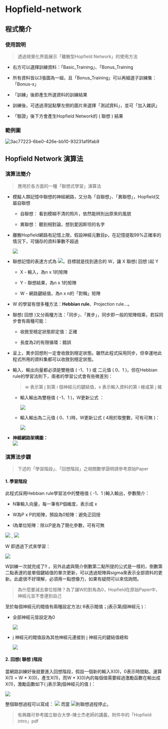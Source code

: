 # Hopfield-network
## 程式簡介
### 使用說明
> 透過視覺化界面展示「離散型Hopfield Network」的使用方法

*  右方可以選擇訓練資料：「Basic_Training」、「Bonus_Training

*  所有資料皆以3張圖為一組，且「Bonus_Training」可以再細選子訓練集：「Bonus-x」

* 「訓練」後即產生所選資料的訓練結果

* 訓練後，可透過滑鼠點擊左側的圖片來選擇「測試資料」，並可「加入雜訊」

* 「驗證」後下方會產生Hopfield Network的 ( 聯想 ) 結果

### 範例圖
![3ac77223-6be0-426e-bb10-93231af9fab9](https://user-images.githubusercontent.com/93152909/222996943-8a6c8eeb-4f03-4c15-aaad-38a193313c87.gif)

## Hopfield Network 演算法
### 演算法簡介
> 應用於各方面的一種「聯想式學習」演算法
* 模擬人類記憶中聯想的神經網路，又分為「自聯想」、「異聯想」，Hopfield又屬自聯想

  * 自聯想： 看到模糊不清的照片，依然能辨別出原來的風貌
  
  * 異聯想： 聽到相對論，想到愛因斯坦的名字

* 離散Hopfield網路有記憶上限，假設神經元數目p，在記憶提取99%正確率的情況下，可儲存的資料筆數不超過

     <img src="https://render.githubusercontent.com/render/math?math={Memory \quad capacity \quad \le \quad p \over {4lnp}}">

* 聯想記憶的表達方式為 <img src="https://render.githubusercontent.com/render/math?math=Y = W X">，目標就是找到適合的 W，讓 X 聯想( 回想 )起 Y
  * X - 輸入，為n x 1的矩陣 
  
  * Y - 聯想結果，為n x 1的矩陣 
  
  * W - 網路鍵結值，為n x n的「對稱」矩陣
  
* W 的學習有很多種方法：**Hebbian rule**、Projection rule...。
* 聯想( 回想 )又分兩種方法：「同步」、「異步」，同步即一般的矩陣相乘，若採同步會有兩種可能：
  * 收斂至穩定狀態即定值：正確
  
  * 長度為2的有限循環：錯誤
  
* 呈上，異步回想則一定會收斂到穩定狀態。雖然此程式採用同步，但幸運地此程式所用的資料集都可以收斂到穩定狀態。
 
* 輸入、輸出向量都必須是雙極值 ( -1、1 ) 或 二元值 ( 0、1 )，但在Hebbian rule的學習法則下，兩者的學習公式會有些微差別：
  > w 表示第 j 到第 i 個神經元的鍵結值，x 表示輸入資料的第 i 維或第 j 維

  * 輸入輸出為雙極值 ( -1、1 )，W更新公式 ：
  
     <img src="https://render.githubusercontent.com/render/math?math=\Delta w_{ij} = x_{i} * x_{j}">
     
  * 輸入輸出為二元值 ( 0、1 )時，W更新公式 ( 4用於取整數，可有可無 )： 
  
     <img src="https://render.githubusercontent.com/render/math?math=\Delta w_{ij} = 4 (x_{i}-{1 \over 2}) * (x_{j}-{1 \over 2})">
     

     
* **神經網路架構圖：**  
  <img src="https://i.imgur.com/AtccqVU.png">  

### 演算法步驟
> 下述的「學習階段」、「回想階段」之相關數學證明請參考原始Paper
#### 1. 學習階段
此程式採用Hebbian rule學習法中的雙極值 ( -1、1 )輸入輸出，參數簡介：
* N筆輸入向量，每一筆有P個維度，表示成 x

* W為P x P的矩陣，預設為0矩陣：避免正回授

* I為單位矩陣：除以P是為了簡化參數，可有可無 

<img src="https://render.githubusercontent.com/render/math?math=x_i=[x_{i1},...,x_{ip}]"> , <img src="https://render.githubusercontent.com/render/math?math=i=1, 2,...,N">

W 即透過下式來學習：

<img src="https://render.githubusercontent.com/render/math?math=W = \begin{bmatrix}w_{11} \quad \dots \quad w_{1p} \\ \vdots \quad \ddots \quad \vdots \\ w_{p1} \quad \dots \quad w_{pp} \end{bmatrix} ={1 \over p} \sum_{k=1}^{N}x_k*{x_k}^T-{N \over p}I">

W訓練一次就完成了!! 。另外此處與簡介倒數第二點所提的公式是一樣的，倒數第二點表達的是單個鍵結值的單次更新，可以透過矩陣與sigma來表示全部資料的更新。此處很不好理解，必須用一點想像力，如果有疑問可以來信詢問。

> 為什麼要減去單位矩陣？為了讓W的對角為0，Hopfield在原始Paper中，神經元並不會連到自己

至於每個神經元的閥值有兩種設定方法( θ表示閥值；j表示第j個神經元 )：
* 全部神經元皆設定為0

  <img src="https://render.githubusercontent.com/render/math?math=\theta_j=0, j=1,...,P">
  
* j 神經元的閥值設為其他神經元連接到 j 神經元的鍵結值總和

  <img src="https://render.githubusercontent.com/render/math?math=\theta_j=\sum_{i=1}^{p}w_{ji}, j=1,...,P">
  
#### 2. 回想( 聯想 )階段
當網路訓練好後就要進入回想階段，假設一個新的輸入X(0)，0表示時間點。運算 X(1) = W * X(0)，產生X(1)，而W * X(0)內的每個值需要經過激勵函數在輸出成X(1)，激勵函數如下( j表示第j個神經元的值 )：

<img src="https://render.githubusercontent.com/render/math?math=x_j(n%2B1) =  sgn(\sum_{i=1}^{p}w_{ji}*x_i(n)-\theta_j) = sgn(u_j(n)-\theta_j) = \left\{\begin{array}{r}1 \quad if \quad u_j(n)-\theta_j > 0 \\x_j(n) \quad if \quad u_j(n)-\theta_j = 0\\-1 \quad if \quad u_j(n)-\theta_j < 0 \end{array} \right.">

整個聯想過程可以寫成： <img src="https://render.githubusercontent.com/render/math?math=x(0) \to \dots \to x(n) \to x(n%2B1)">
而當 <img src="https://render.githubusercontent.com/render/math?math=x(n) = x(n%2B1)">則聯想過程停止。

> 有興趣可參考國立聯合大學-陳士杰老師的講義，附件中的「Hopfield intro」pdf
